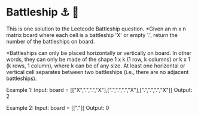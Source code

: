 # Battleship :anchor: :ship:
<p> This is one solution to the Leetcode Battleship question.
*Given an m x n matrix board where each cell is a battleship 'X' or empty '.', return the number of the battleships on board.

*Battleships can only be placed horizontally or vertically on board. In other words, they can only be made of the shape 1 x k (1 row, k columns) or k x 1 (k rows, 1 column), where k can be of any size. At least one horizontal or vertical cell separates between two battleships (i.e., there are no adjacent battleships).

Example 1:
Input: board = [["X",".",".","X"],[".",".",".","X"],[".",".",".","X"]]
Output: 2

Example 2:
Input: board = [["."]]
Output: 0
</p>
